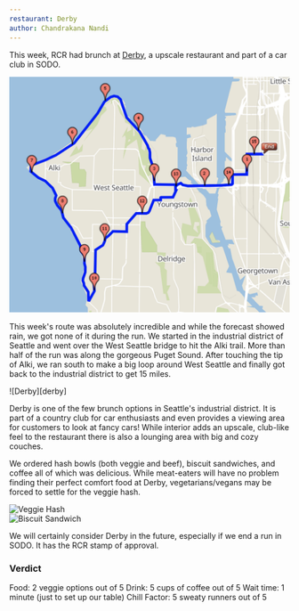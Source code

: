 ```yaml
---
restaurant: Derby
author: Chandrakana Nandi
---
```


This week, RCR had brunch at [Derby][derbweb], a upscale restaurant and part of
a car club in SODO.

![West Seattle 15 mile route][ws-route]

This week's route was absolutely incredible and while the forecast showed rain,
we got none of it during the run.  We started in the industrial district of
Seattle and went over the West Seattle bridge to hit the Alki trail.  More than
half of the run was along the gorgeous Puget Sound. After touching the tip of
Alki, we ran south to make a big loop around West Seattle and finally got back
to the industrial district to get 15 miles.

![Derby][derby]

Derby is one of the few brunch options in Seattle's industrial district. It is
part of a country club for car enthusiasts and even provides a viewing area for
customers to look at fancy cars! While interior adds an upscale, club-like feel
to the restaurant there is also a lounging area with big and cozy couches.

We ordered hash bowls (both veggie and beef), biscuit sandwiches, and coffee
all of which was delicious.  While meat-eaters will have no problem finding
their perfect comfort food at Derby, vegetarians/vegans may be forced to settle
for the veggie hash.

<div class="row">
  <div class="column">
    <img src="/img/brunch-reviews/derby/veggie-hash.jpg" alt="Veggie Hash">
  </div>
  <div class="column">
    <img src="/img/brunch-reviews/derby/biscuit-sandwich.jpg" alt="Biscuit Sandwich">
  </div>
</div>

We will certainly consider Derby in the future, especially if we end a run in SODO.
It has the RCR stamp of approval.

### Verdict

Food: 2 veggie options out of 5
Drink: 5 cups of coffee out of 5
Wait time: 1 minute (just to set up our table)
Chill Factor: 5 sweaty runners out of 5


[derbweb]: https://theshopclubs.com/derby/
[ws-route]: /img/brunch-reviews/derby/west-seattle-15.png
[cerby]: /img/brunch-reviews/derby/derby.jpg
